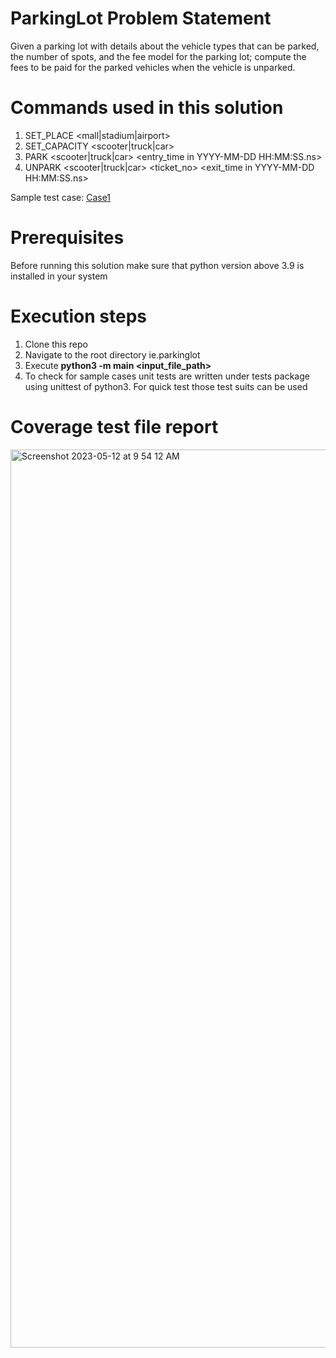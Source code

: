 # ParkingLot Problem Statement
Given a parking lot with details about the vehicle types that can be parked, the number of
spots, and the fee model for the parking lot; compute the fees to be paid for the parked
vehicles when the vehicle is unparked.


# Commands used in this solution

1. SET_PLACE <mall|stadium|airport>
2. SET_CAPACITY <scooter|truck|car> <number>
3. PARK <scooter|truck|car> <entry_time in YYYY-MM-DD HH:MM:SS.ns>
4. UNPARK <scooter|truck|car> <ticket_no> <exit_time in YYYY-MM-DD HH:MM:SS.ns>
  
  Sample test case: <a href="https://github.com/SowmyaLR/ParkingLot/blob/parkinglot/inputs/case1">Case1</a>
  

 # Prerequisites
  Before running this solution make sure that python version above 3.9 is installed in your system
# Execution steps
  1. Clone this repo
  2. Navigate to the root directory ie.parkinglot
  3. Execute <b> python3 -m main <input_file_path> </b>
  4. To check for sample cases unit tests are written under tests package using unittest of python3.
  For quick test those test suits can be used
  
 # Coverage test file report
  
  <img width="1437" alt="Screenshot 2023-05-12 at 9 54 12 AM" src="https://github.com/SowmyaLR/ParkingLot/assets/15843240/df3b26b0-7523-4695-99f9-73835da89074">
